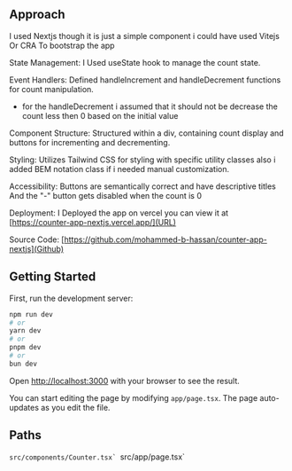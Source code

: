 
## Approach 

I used Nextjs though it is just a simple component i could have used Vitejs Or CRA  To bootstrap the app

State Management: I Used useState hook to manage the count state.

Event Handlers: Defined handleIncrement and handleDecrement functions for count manipulation.
 - for the handleDecrement i assumed that it should not be decrease the count less then 0 based on the initial value

Component Structure: Structured within a div, containing count display and buttons for incrementing and decrementing.

Styling: Utilizes Tailwind CSS for styling with specific utility classes also i added BEM notation class if i needed manual customization.

Accessibility: Buttons are semantically correct and have descriptive titles And the "-" button gets disabled when the count is 0 

Deployment: I Deployed the app on vercel you can view it at [https://counter-app-nextjs.vercel.app/](URL)


Source Code: [https://github.com/mohammed-b-hassan/counter-app-nextjs](Github)

## Getting Started

First, run the development server:

```bash
npm run dev
# or
yarn dev
# or
pnpm dev
# or
bun dev
```

Open [http://localhost:3000](http://localhost:3000) with your browser to see the result.

You can start editing the page by modifying `app/page.tsx`. The page auto-updates as you edit the file.

## Paths
```src/components/Counter.tsx`
```src/app/page.tsx`
